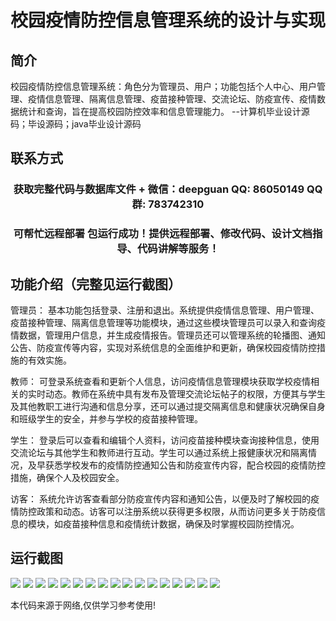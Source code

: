 <p><h1 align="center">校园疫情防控信息管理系统的设计与实现</h1></p>

## 简介
校园疫情防控信息管理系统：角色分为管理员、用户；功能包括个人中心、用户管理、疫情信息管理、隔离信息管理、疫苗接种管理、交流论坛、防疫宣传、疫情数据统计和查询，旨在提高校园防控效率和信息管理能力。    --计算机毕业设计源码；毕设源码；java毕业设计源码


## 联系方式
<p><h3 align="center">获取完整代码与数据库文件 + 微信：deepguan QQ: 86050149 QQ群: 783742310</h3></p>
<p><h3 align="center">可帮忙远程部署 包运行成功！提供远程部署、修改代码、设计文档指导、代码讲解等服务！</h3></p>

## 功能介绍（完整见运行截图）
管理员： 基本功能包括登录、注册和退出。系统提供疫情信息管理、用户管理、疫苗接种管理、隔离信息管理等功能模块，通过这些模块管理员可以录入和查询疫情数据，管理用户信息，并生成疫情报告。管理员还可以管理系统的轮播图、通知公告、防疫宣传等内容，实现对系统信息的全面维护和更新，确保校园疫情防控措施的有效实施。

教师： 可登录系统查看和更新个人信息，访问疫情信息管理模块获取学校疫情相关的实时动态。教师在系统中具有发布及管理交流论坛帖子的权限，方便其与学生及其他教职工进行沟通和信息分享，还可以通过提交隔离信息和健康状况确保自身和班级学生的安全，并参与学校的疫苗接种管理。

学生： 登录后可以查看和编辑个人资料，访问疫苗接种模块查询接种信息，使用交流论坛与其他学生和教师进行互动。学生可以通过系统上报健康状况和隔离情况，及早获悉学校发布的疫情防控通知公告和防疫宣传内容，配合校园的疫情防控措施，确保个人及校园安全。

访客： 系统允许访客查看部分防疫宣传内容和通知公告，以便及时了解校园的疫情防控政策和动态。访客可以注册系统以获得更多权限，从而访问更多关于防疫信息的模块，如疫苗接种信息和疫情统计数据，确保及时掌握校园防控情况。


## 运行截图
![](img/001.jpg)
![](img/002.jpg)
![](img/003.jpg)
![](img/004.jpg)
![](img/005.jpg)
![](img/006.jpg)
![](img/007.jpg)
![](img/008.jpg)
![](img/009.jpg)
![](img/010.jpg)
![](img/011.jpg)
![](img/012.jpg)
![](img/013.jpg)
![](img/014.jpg)
![](img/015.jpg)
![](img/016.jpg)
![](img/017.jpg)

<p>本代码来源于网络,仅供学习参考使用!</p>
